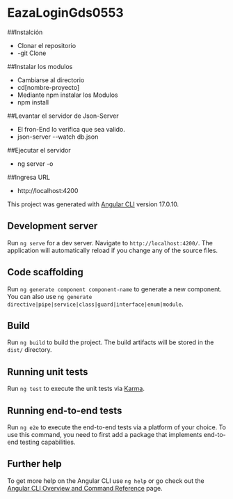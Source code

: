# EazaLoginGds0553
##Instalción 
- Clonar el repositorio
- -git Clone

##Instalar los modulos 
- Cambiarse al directorio
- cd[nombre-proyecto]
- Mediante npm instalar los Modulos
- npm install

##Levantar el servidor de Json-Server
- El fron-End lo verifica que sea valido.
- json-server --watch db.json

##Ejecutar el servidor 
- ng server -o

##Ingresa URL
- http://localhost:4200


This project was generated with [Angular CLI](https://github.com/angular/angular-cli) version 17.0.10.

## Development server

Run `ng serve` for a dev server. Navigate to `http://localhost:4200/`. The application will automatically reload if you change any of the source files.

## Code scaffolding

Run `ng generate component component-name` to generate a new component. You can also use `ng generate directive|pipe|service|class|guard|interface|enum|module`.

## Build

Run `ng build` to build the project. The build artifacts will be stored in the `dist/` directory.

## Running unit tests

Run `ng test` to execute the unit tests via [Karma](https://karma-runner.github.io).

## Running end-to-end tests

Run `ng e2e` to execute the end-to-end tests via a platform of your choice. To use this command, you need to first add a package that implements end-to-end testing capabilities.

## Further help

To get more help on the Angular CLI use `ng help` or go check out the [Angular CLI Overview and Command Reference](https://angular.io/cli) page.


